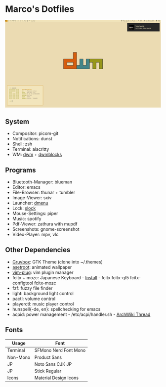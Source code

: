 # Marco's Dotfiles

![PC](screenshots/pc.png)

## System

+ Compositor: picom-git
+ Notifications: dunst
+ Shell: zsh
+ Terminal: alacritty
+ WM: [dwm](https://github.com/crammk/dwm) + [dwmblocks](https://github.com/crammk/dwmblocks)

## Programs

+ Bluetooth-Manager: blueman
+ Editor: emacs
+ File-Browser: thunar + tumbler
+ Image-Viewer: sxiv
+ Launcher: [dmenu](https://github.com/crammk/dmenu)
+ Lock: [slock](https://github.com/crammk/slock)
+ Mouse-Settings: piper
+ Music: spotify
+ Pdf-Viewer: zathura with mupdf
+ Screenshots: gnome-screenshot
+ Video-Player: mpv, vlc

## Other Dependencies
+ [Gruvbox](https://github.com/hargonix/Pop-gruvbox/): GTK Theme (clone into ~/.themes)
+ [asetroot](https://github.com/Wilnath/asetroot): animated wallpaper
+ [vim-plug](https://github.com/junegunn/vim-plug): vim plugin manager
+ fcitx + mozc: Japanese Keyboard - [Install](https://www.youtube.com/watch?v=lJoXhS4EUJs) - fcitx fcitx-qt5 fcitx-configtool fcitx-mozc
+ fzf: fuzzy file finder
+ light: background light control
+ pactl: volume control
+ playerctl: music player control
+ hunspell{-de, en}: spellchecking for emacs
+ acpid: power management - /etc/acpi/handler.sh - [ArchWiki Thread](https://bbs.archlinux.org/viewtopic.php?id=240023)

## Fonts
| Usage    | Font                  |
| -------- | --------------------- |
| Terminal | SFMono Nerd Font Mono | 
| Non-Mono | Product Sans          |
| JP       | Noto Sans CJK JP      |
| JP       | Stick Regular         |
| Icons    | Material Design Icons |
